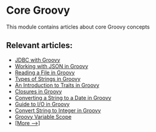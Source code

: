# Core Groovy

This module contains articles about core Groovy concepts

## Relevant articles:

- [JDBC with Groovy](https://www.surya.com/jdbc-groovy)
- [Working with JSON in Groovy](https://www.surya.com/groovy-json)
- [Reading a File in Groovy](https://www.surya.com/groovy-file-read)
- [Types of Strings in Groovy](https://www.surya.com/groovy-strings)
- [An Introduction to Traits in Groovy](https://www.surya.com/groovy-traits)
- [Closures in Groovy](https://www.surya.com/groovy-closures)
- [Converting a String to a Date in Groovy](https://www.surya.com/groovy-string-to-date)
- [Guide to I/O in Groovy](https://www.surya.com/groovy-io)
- [Convert String to Integer in Groovy](https://www.surya.com/groovy-convert-string-to-integer)
- [Groovy Variable Scope](https://www.surya.com/groovy/variable-scope)
- [[More -->]](/core-groovy-2)
